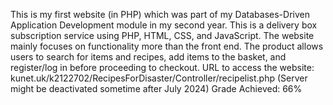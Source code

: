 This is my first website (in PHP) which was part of my Databases-Driven Application Development module in my second year. This is a delivery box subscription service using PHP, HTML, CSS, and JavaScript. The website mainly focuses on functionality more than the front end. The product allows users to search for items and recipes, add items to the basket, and register/log in before proceeding to checkout. 
URL to access the website: kunet.uk/k2122702/RecipesForDisaster/Controller/recipelist.php (Server might be deactivated sometime after July 2024) 
Grade Achieved: 66%
